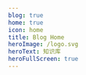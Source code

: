 ```yaml
---
blog: true
home: true
icon: home
title: Blog Home
heroImage: /logo.svg
heroText: 知识库
heroFullScreen: true
---
```

